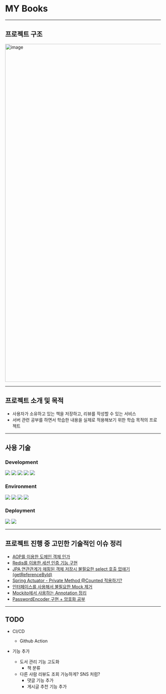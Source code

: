 # MY Books

---
## 프로젝트 구조
<img width="1090" alt="image" src="https://github.com/SJ0000/my-books/assets/41468526/3aef5874-7e94-4a00-8b05-6c40ee3fc88c">

---
## 프로젝트 소개 및 목적
- 사용자가 소유하고 있는 책을 저장하고, 리뷰를 작성할 수 있는 서비스
- 서버 관련 공부를 하면서 학습한 내용을 실제로 적용해보기 위한 학습 목적의 프로젝트
---
## 사용 기술
### Development
<div>
 <img src="https://img.shields.io/badge/java-007396?style=for-the-badge&logoColor=white">
 <img src="https://img.shields.io/badge/spring-6DB33F?style=for-the-badge&logo=spring&logoColor=white">
 <img src="https://img.shields.io/badge/jpa-59666C?style=for-the-badge&logoColor=white">
 <img src="https://img.shields.io/badge/thymeleaf-005F0F?style=for-the-badge&logo=thymeleaf&logoColor=white">
<img src="https://img.shields.io/badge/bootstrap-7952B3?style=for-the-badge&logo=bootstrap&logoColor=white">
</div>

### Environment
<div>
 <img src="https://img.shields.io/badge/mysql-4479A1?style=for-the-badge&logo=mysql&logoColor=white"> 
 <img src="https://img.shields.io/badge/redis-DC382D?style=for-the-badge&logo=redis&logoColor=white"> 
 <img src="https://img.shields.io/badge/prometheus-E6522C?style=for-the-badge&logo=prometheus&logoColor=white"> 
 <img src="https://img.shields.io/badge/grafana-F46800?style=for-the-badge&logo=grafana&logoColor=white"> 
</div>

### Deployment
<div>
 <img src="https://img.shields.io/badge/azure-0078D4?style=for-the-badge&logo=microsoftazure&logoColor=white"> 
 <img src="https://img.shields.io/badge/docker-2496ED?style=for-the-badge&logo=docker&logoColor=white"> 
</div>

---
## 프로젝트 진행 중 고민한 기술적인 이슈 정리

* [AOP를 이용한 도메인 객체 인가](https://dot-heath-6d7.notion.site/AOP-ef69b2d75f8b42f995b3dcd63349fad6?pvs=4)
* [Redis를 이용한 세션 인증 기능 구현](https://dot-heath-6d7.notion.site/with-Redis-858c4687360b40a1adbb32d57ea8afa6)
* [JPA 연관관계가 매핑된 객체 저장시 불필요한 select 호출 없애기 (getReferenceById)](https://dot-heath-6d7.notion.site/JPA-select-getReferenceById-04bc47b2ab91429ca7ab1183f9e3b81e?pvs=4)
* [Spring Actuator - Private Method @Counted 적용하기?](https://dot-heath-6d7.notion.site/Spring-Actuator-Private-Method-Counting-348d01b2d27745e4ae1d02c59293027e)
* [인터페이스를 사용해서 불필요한 Mock 제거](https://dot-heath-6d7.notion.site/Mock-913b00e7a32e4ca2b63068bbc0f0678e)
* [Mockito에서 사용하는 Annotation 정리](https://dot-heath-6d7.notion.site/Mockito-Annotation-8a9d30053d31456e83a069a1d72b234d)
* [PasswordEncoder 구현 + 암호화 공부](https://dot-heath-6d7.notion.site/PasswordEncoder-dcaa3fe0698d47a28e3711cbbac93859)
---

## TODO

- CI/CD
  - Github Action 

- 기능 추가
  - 도서 관리 기능 고도화
    - 책 분류
  - 다른 사람 리뷰도 조회 가능하게? SNS 처럼?
    - 댓글 기능 추가
    - 게시글 추천 기능 추가